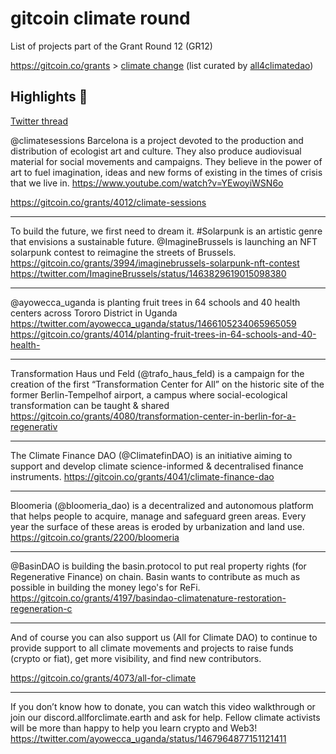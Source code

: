 # gitcoin climate round
List of projects part of the Grant Round 12 (GR12)

https://gitcoin.co/grants > [climate change](https://gitcoin.co/grants/explorer/?sub_round_slug=gr12-climate-change&round_num=12&customer_name=ClimateChange) (list curated by [all4climatedao](https://twitter.com/all4climatedao))

## Highlights 💫

[Twitter thread](https://twitter.com/all4climatedao/status/1470076023630872576)


@climatesessions Barcelona is a project devoted to the production and distribution of ecologist art and culture. They also produce audiovisual material for social movements and campaigns. They believe in the power of art to fuel imagination, ideas and new forms of existing in the times of crisis that we live in.
https://www.youtube.com/watch?v=YEwoyiWSN6o

https://gitcoin.co/grants/4012/climate-sessions

---

To build the future, we first need to dream it.
#Solarpunk is an artistic genre that envisions a sustainable future. 
@ImagineBrussels is launching an NFT solarpunk contest to reimagine the streets of Brussels.
https://gitcoin.co/grants/3994/imaginebrussels-solarpunk-nft-contest
https://twitter.com/ImagineBrussels/status/1463829619015098380

---

@ayowecca_uganda is planting fruit trees in 64 schools and 40 health centers across Tororo District in Uganda 
https://twitter.com/ayowecca_uganda/status/1466105234065965059
https://gitcoin.co/grants/4014/planting-fruit-trees-in-64-schools-and-40-health-

---

Transformation Haus und Feld (@trafo_haus_feld) is a campaign for the creation of the first “Transformation Center for All” on the historic site of the former Berlin-Tempelhof airport, a campus where social-ecological transformation can be taught & shared
https://gitcoin.co/grants/4080/transformation-center-in-berlin-for-a-regenerativ

---

The Climate Finance DAO (@ClimatefinDAO) is an initiative aiming to support and develop climate science-informed & decentralised finance instruments. 
https://gitcoin.co/grants/4041/climate-finance-dao 

---
Bloomeria (@bloomeria_dao) is a decentralized and autonomous platform that helps people to acquire, manage and safeguard green areas. Every year the surface of these areas is eroded by urbanization and land use. 
https://gitcoin.co/grants/2200/bloomeria 

---

@BasinDAO is building the basin.protocol to put real property rights (for Regenerative Finance) on chain. Basin wants to contribute as much as possible in building the money lego's for ReFi.
https://gitcoin.co/grants/4197/basindao-climatenature-restoration-regeneration-c

---

And of course you can also support us (All for Climate DAO) to continue to provide support to all climate movements and projects to raise funds (crypto or fiat), get more visibility, and find new contributors.

https://gitcoin.co/grants/4073/all-for-climate

---

If you don’t know how to donate, you can watch this video walkthrough or join our discord.allforclimate.earth and ask for help. Fellow climate activists will be more than happy to help you learn crypto and Web3!
https://twitter.com/ayowecca_uganda/status/1467964877151121411 
